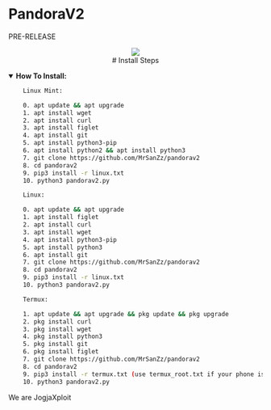 # PandoraV2
PRE-RELEASE
<p align="center">
<img src="https://img.shields.io/badge/build-MrSanZz-badge?style=flat-square&logo=bitcoin&logoColor=yellow&label=Author&labelColor=grey&color=yellow"><br>
# Install Steps
<details open>
    <summary><strong>How To Install:</strong></summary>

```bash
    Linux Mint:

    0. apt update && apt upgrade
    1. apt install wget
    2. apt install curl
    3. apt install figlet
    4. apt install git
    5. apt install python3-pip
    6. apt install python2 && apt install python3
    7. git clone https://github.com/MrSanZz/pandorav2
    8. cd pandorav2
    9. pip3 install -r linux.txt
    10. python3 pandorav2.py

    Linux:

    0. apt update && apt upgrade
    1. apt install figlet
    2. apt install curl
    3. apt install wget
    4. apt install python3-pip
    5. apt install python3
    6. apt install git
    7. git clone https://github.com/MrSanZz/pandorav2
    8. cd pandorav2
    9. pip3 install -r linux.txt
    10. python3 pandorav2.py

    Termux:

    1. apt update && apt upgrade && pkg update && pkg upgrade
    2. pkg install curl
    3. pkg install wget
    4. pkg install python3
    5. pkg install git
    6. pkg install figlet
    7. git clone https://github.com/MrSanZz/pandorav2
    8. cd pandorav2
    9. pip3 install -r termux.txt (use termux_root.txt if your phone is rooted)
    10. python3 pandorav2.py
```
<span>We are JogjaXploit</span>
